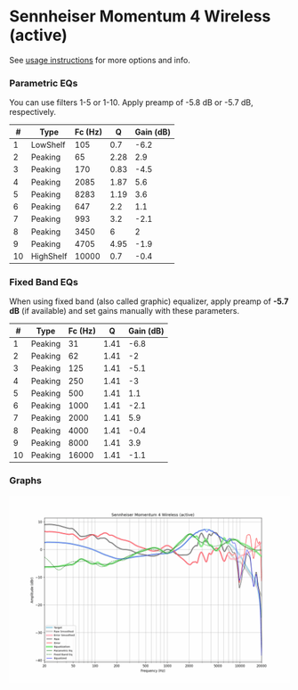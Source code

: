 # Sennheiser Momentum 4 Wireless (active)
See [usage instructions](https://github.com/jaakkopasanen/AutoEq#usage) for more options and info.

### Parametric EQs
You can use filters 1-5 or 1-10. Apply preamp of -5.8 dB or -5.7 dB, respectively.

|   # | Type      |   Fc (Hz) |    Q |   Gain (dB) |
|-----|-----------|-----------|------|-------------|
|   1 | LowShelf  |       105 | 0.7  |        -6.2 |
|   2 | Peaking   |        65 | 2.28 |         2.9 |
|   3 | Peaking   |       170 | 0.83 |        -4.5 |
|   4 | Peaking   |      2085 | 1.87 |         5.6 |
|   5 | Peaking   |      8283 | 1.19 |         3.6 |
|   6 | Peaking   |       647 | 2.2  |         1.1 |
|   7 | Peaking   |       993 | 3.2  |        -2.1 |
|   8 | Peaking   |      3450 | 6    |         2   |
|   9 | Peaking   |      4705 | 4.95 |        -1.9 |
|  10 | HighShelf |     10000 | 0.7  |        -0.4 |

### Fixed Band EQs
When using fixed band (also called graphic) equalizer, apply preamp of **-5.7 dB** (if available) and set gains manually with these parameters.

|   # | Type    |   Fc (Hz) |    Q |   Gain (dB) |
|-----|---------|-----------|------|-------------|
|   1 | Peaking |        31 | 1.41 |        -6.8 |
|   2 | Peaking |        62 | 1.41 |        -2   |
|   3 | Peaking |       125 | 1.41 |        -5.1 |
|   4 | Peaking |       250 | 1.41 |        -3   |
|   5 | Peaking |       500 | 1.41 |         1.1 |
|   6 | Peaking |      1000 | 1.41 |        -2.1 |
|   7 | Peaking |      2000 | 1.41 |         5.9 |
|   8 | Peaking |      4000 | 1.41 |        -0.4 |
|   9 | Peaking |      8000 | 1.41 |         3.9 |
|  10 | Peaking |     16000 | 1.41 |        -1.1 |

### Graphs
![](./Sennheiser%20Momentum%204%20Wireless%20(active).png)
